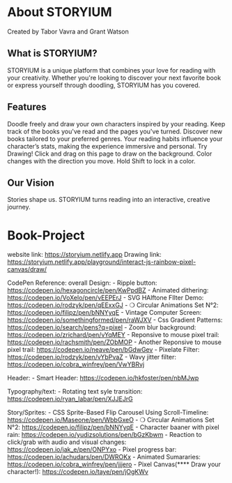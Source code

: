 # About STORYIUM
Created by Tabor Vavra and Grant Watson

## What is STORYIUM?
STORYIUM is a unique platform that combines your love for reading with your creativity. Whether you're looking to discover your next favorite book or express yourself through doodling, STORYIUM has you covered.

## Features
Doodle freely and draw your own characters inspired by your reading.
Keep track of the books you've read and the pages you've turned.
Discover new books tailored to your preferred genres.
Your reading habits influence your character’s stats, making the experience immersive and personal.
Try Drawing!
Click and drag on this page to draw on the background. Color changes with the direction you move. Hold Shift to lock in a color.

## Our Vision
Stories shape us. STORYIUM turns reading into an interactive, creative journey.






# Book-Project

website link: https://storyium.netlify.app
Drawing link: https://storyium.netlify.app/playground/interact-js-rainbow-pixel-canvas/draw/

CodePen Reference:
overall Design:
    - Ripple button: https://codepen.io/hexagoncircle/pen/KwPpdBZ
    - Animated dithering: https://codepen.io/VoXelo/pen/vEEPErJ
    - SVG HAlftone FIlter Demo: https://codepen.io/rodzyk/pen/qEExxGJ
    - ❍ Circular Animations Set N°2: https://codepen.io/filipz/pen/bNNYyqE
    - Vintage Computer Screen: https://codepen.io/somethingformed/pen/raWJXV
    - Css Gradient Patterns: https://codepen.io/search/pens?q=pixel
    - Zoom blur background: https://codepen.io/zrichard/pen/vYqMEY
    - Reponsive to mouse pixel trail: https://codepen.io/rachsmith/pen/ZObMOP
    - Another Reponsive to mouse pixel trail: https://codepen.io/neave/pen/bGdwGev
    - Pixelate Filter: https://codepen.io/rodzyk/pen/vYbPvaZ
    - Wavy jitter filter: https://codepen.io/cobra_winfrey/pen/VwYBRvj

Header:
    - Smart Header: https://codepen.io/hkfoster/pen/nbMJwp
   
Typography/text:
    - Rotating text syle transition: https://codepen.io/ryan_labar/pen/XJJEJrG

Story/Sprites:
    - CSS Sprite-Based Flip Carousel Using Scroll-Timeline: https://codepen.io/Maseone/pen/WbbGxeO
    - ❍ Circular Animations Set N°2: https://codepen.io/filipz/pen/bNNYyqE
    - Character baaner with pixel rain: https://codepen.io/yudizsolutions/pen/bGzKbwm
    - Reaction to click/grab with audio and visual changes: https://codepen.io/jak_e/pen/ONPYxo
    - Pixel progress bar: https://codepen.io/achudars/pen/DWROKx
    - Animated Sumararies: https://codepen.io/cobra_winfrey/pen/jjjero
    - Pixel Canvas(**** Draw your character!): https://codepen.io/taye/pen/jOgKWv
